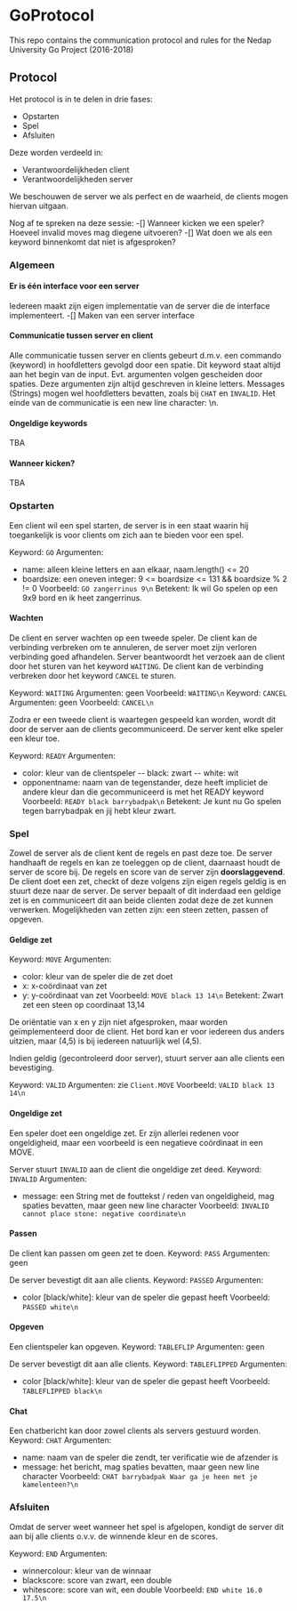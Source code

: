 # GoProtocol
This repo contains the communication protocol and rules for the Nedap University Go Project (2016-2018)

## Protocol
Het protocol is in te delen in drie fases:
- Opstarten 
- Spel 
- Afsluiten 
 
Deze worden verdeeld in: 
- Verantwoordelijkheden client 
- Verantwoordelijkheden server 
 
We beschouwen de server we als perfect en de waarheid, de clients mogen hiervan uitgaan. 
 
Nog af te spreken na deze sessie: 
-[] Wanneer kicken we een speler? Hoeveel invalid moves mag diegene uitvoeren? 
-[] Wat doen we als een keyword binnenkomt dat niet is afgesproken? 

### Algemeen
#### Er is één interface voor een server 
Iedereen maakt zijn eigen implementatie van de server die de interface implementeert. 
-[] Maken van een server interface
 
#### Communicatie tussen server en client
Alle communicatie tussen server en clients gebeurt d.m.v. een commando (keyword) in hoofdletters gevolgd door een spatie. Dit keyword staat altijd aan het begin van de input. Evt. argumenten volgen gescheiden door spaties. Deze argumenten zijn altijd geschreven in kleine letters. Messages (Strings) mogen wel hoofdletters bevatten, zoals bij `CHAT` en `INVALID`. Het einde van de communicatie is een new line character: \n. 
 
#### Ongeldige keywords
TBA 
#### Wanneer kicken? 
TBA

### Opstarten
Een client wil een spel starten, de server is in een staat waarin hij toegankelijk is voor clients om zich aan te bieden voor een spel. 
 
Keyword: `GO`
Argumenten: 
- name: alleen kleine letters en aan elkaar, naam.length() <= 20 
- boardsize: een oneven integer: 9 <= boardsize <= 131 && boardsize % 2 != 0 
Voorbeeld: `GO zangerrinus 9\n` 
Betekent: Ik wil Go spelen op een 9x9 bord en ik heet zangerrinus. 
 
#### Wachten 
De client en server wachten op een tweede speler. De client kan de verbinding verbreken om te annuleren, de server moet zijn verloren verbinding goed afhandelen. 
Server beantwoordt het verzoek aan de client door het sturen van het keyword `WAITING`. De client kan de verbinding verbreken door het keyword `CANCEL` te sturen. 
 
Keyword: `WAITING` 
Argumenten: geen 
Voorbeeld: `WAITING\n`
Keyword: `CANCEL`
Argumenten: geen
Voorbeeld: `CANCEL\n`
 
Zodra er een tweede client is waartegen gespeeld kan worden, wordt dit door de server aan de clients gecommuniceerd. De server kent elke speler een kleur toe. 
 
Keyword: `READY` 
Argumenten: 
- color: kleur van de clientspeler
-- black: zwart 
-- white: wit 
- opponentname: naam van de tegenstander, deze heeft impliciet de andere kleur dan die gecommuniceerd is met het READY keyword 
Voorbeeld: `READY black barrybadpak\n`
Betekent: Je kunt nu Go spelen tegen barrybadpak en jij hebt kleur zwart.

### Spel
Zowel de server als de client kent de regels en past deze toe. De server handhaaft de regels en kan ze toeleggen op de client, daarnaast houdt de server de score bij. De regels en score van de server zijn **doorslaggevend**. De client doet een zet, checkt of deze volgens zijn eigen regels geldig is en stuurt deze naar de server. De server bepaalt of dit inderdaad een geldige zet is en communiceert dit aan beide clienten zodat deze de zet kunnen verwerken. Mogelijkheden van zetten zijn: een steen zetten, passen of opgeven. 
 
#### Geldige zet 
Keyword: `MOVE` 
Argumenten: 
- color: kleur van de speler die de zet doet 
- x: x-coördinaat van zet 
- y: y-coördinaat van zet 
Voorbeeld: `MOVE black 13 14\n`
Betekent: Zwart zet een steen op coordinaat 13,14
 
De oriëntatie van x en y zijn niet afgesproken, maar worden geïmplementeerd door de client. Het bord kan er voor iedereen dus anders uitzien, maar (4,5) is bij iedereen natuurlijk wel (4,5). 
 
Indien geldig (gecontroleerd door server), stuurt server aan alle clients een bevestiging. 
 
Keyword: `VALID` 
Argumenten: zie `Client.MOVE` 
Voorbeeld: `VALID black 13 14\n` 
 
#### Ongeldige zet 
Een speler doet een ongeldige zet. Er zijn allerlei redenen voor ongeldigheid, maar een voorbeeld is een negatieve coördinaat in een MOVE. 
 
Server stuurt `INVALID` aan de client die ongeldige zet deed. 
Keyword: `INVALID` 
Argumenten:
- message: een String met de fouttekst / reden van ongeldigheid, mag spaties bevatten, maar geen new line character 
Voorbeeld: `INVALID cannot place stone: negative coordinate\n`  
 
#### Passen 
De client kan passen om geen zet te doen. 
Keyword: `PASS` 
Argumenten: geen 
 
De server bevestigt dit aan alle clients. 
Keyword: `PASSED` 
Argumenten: 
- color [black/white]: kleur van de speler die gepast heeft 
Voorbeeld: `PASSED white\n` 
 
#### Opgeven 
Een clientspeler kan opgeven. 
Keyword: `TABLEFLIP` 
Argumenten: geen 
 
De server bevestigt dit aan alle clients. 
Keyword: `TABLEFLIPPED` 
Argumenten:  
- color [black/white]: kleur van de speler die gepast heeft 
Voorbeeld: `TABLEFLIPPED black\n` 

#### Chat 
Een chatbericht kan door zowel clients als servers gestuurd worden. 
Keyword: `CHAT`
Argumenten: 
- name: naam van de speler die zendt, ter verificatie wie de afzender is 
- message: het bericht, mag spaties bevatten, maar geen new line character 
Voorbeeld: `CHAT barrybadpak Waar ga je heen met je kamelenteen?\n`

### Afsluiten
Omdat de server weet wanneer het spel is afgelopen, kondigt de server dit aan bij alle clients o.v.v. de winnende kleur en de scores. 
 
Keyword: `END` 
Argumenten: 
- winnercolour: kleur van de winnaar 
- blackscore: score van zwart, een double 
- whitescore: score van wit, een double 
Voorbeeld: `END white 16.0 17.5\n` 
